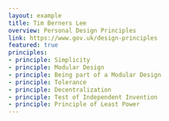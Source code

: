 ```yaml
---
layout: example
title: Tim Berners Lee
overview: Personal Design Principles
link: https://www.gov.uk/design-principles
featured: true
principles:
- principle: Simplicity
- principle: Modular Design
- principle: Being part of a Modular Design
- principle: Tolerance
- principle: Decentralization
- principle: Test of Independent Invention
- principle: Principle of Least Power
---
```

